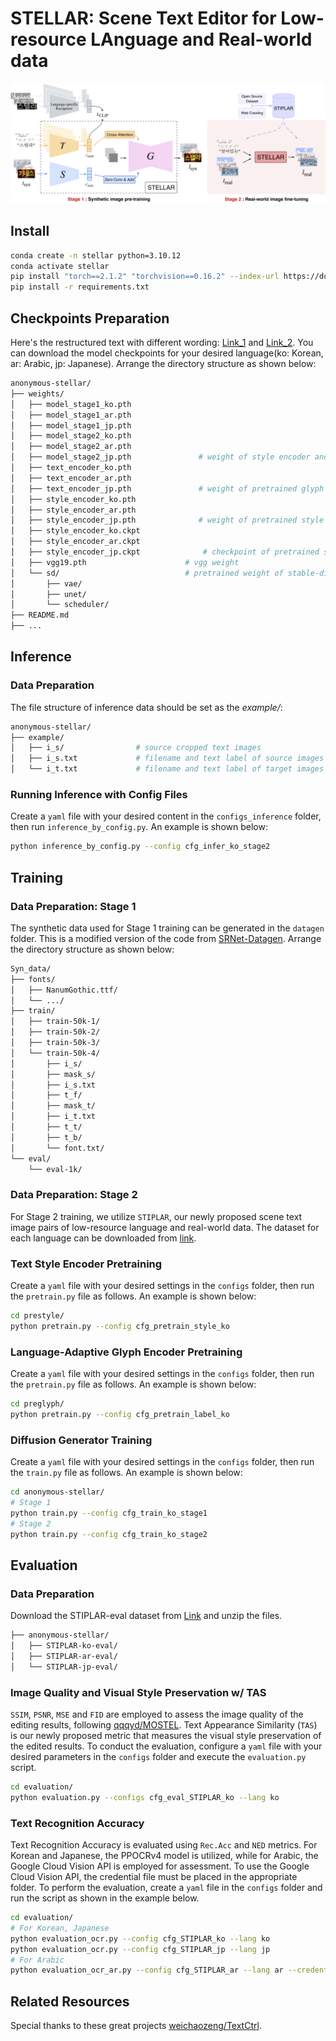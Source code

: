 # STELLAR: Scene Text Editor for Low-resource LAnguage and Real-world data

![Main_STELLAR](figs/main_stellar.png)

## Install
```bash
conda create -n stellar python=3.10.12
conda activate stellar
pip install "torch==2.1.2" "torchvision==0.16.2" --index-url https://download.pytorch.org/whl/cu121
pip install -r requirements.txt
```

## Checkpoints Preparation
Here's the restructured text with different wording: [Link_1](https://drive.google.com/drive/folders/1xjD5EdUonqyDLDtst-58qfQOX9nwloMA?usp=sharing) and [Link_2](https://huggingface.co/stable-diffusion-v1-5/stable-diffusion-v1-5). You can download the model checkpoints for your desired language(ko: Korean, ar: Arabic, jp: Japanese). Arrange the directory structure as shown below:
```bash
anonymous-stellar/
├── weights/
│   ├── model_stage1_ko.pth
│   ├── model_stage1_ar.pth
│   ├── model_stage1_jp.pth
│   ├── model_stage2_ko.pth
│   ├── model_stage2_ar.pth
│   ├── model_stage2_jp.pth               # weight of style encoder and unet 
│   ├── text_encoder_ko.pth
│   ├── text_encoder_ar.pth
│   ├── text_encoder_jp.pth               # weight of pretrained glyph encoder
│   ├── style_encoder_ko.pth
│   ├── style_encoder_ar.pth
│   ├── style_encoder_jp.pth              # weight of pretrained style encoder
│   ├── style_encoder_ko.ckpt
│   ├── style_encoder_ar.ckpt
│   ├── style_encoder_jp.ckpt              # checkpoint of pretrained style encoder, projection layer and heads (for evaluation with TAS)
│   ├── vgg19.pth                      # vgg weight
│   └── sd/                            # pretrained weight of stable-diffusion-v1-5
│       ├── vae/
│       ├── unet/
│       └── scheduler/ 
├── README.md
├── ...
```

## Inference
### Data Preparation
The file structure of inference data should be set as the *example/*:  
```bash
anonymous-stellar/
├── example/
│   ├── i_s/                # source cropped text images
│   ├── i_s.txt             # filename and text label of source images in i_s/
│   └── i_t.txt             # filename and text label of target images
```

### Running Inference with Config Files
Create a `yaml` file with your desired content in the `configs_inference` folder, then run `inference_by_config.py`. An example is shown below:
```bash
python inference_by_config.py --config cfg_infer_ko_stage2
```

## Training
### Data Preparation: Stage 1
The synthetic data used for Stage 1 training can be generated in the `datagen` folder. This is a modified version of the code from [SRNet-Datagen](https://github.com/youdao-ai/SRNet-Datagen). Arrange the directory structure as shown below:
```bash
Syn_data/
├── fonts/
│   ├── NanumGothic.ttf/              
│   └── .../  
├── train/
│   ├── train-50k-1/                    
│   ├── train-50k-2/            
│   ├── train-50k-3/              
│   └── train-50k-4/                     
│       ├── i_s/
│       ├── mask_s/
│       ├── i_s.txt
│       ├── t_f/
│       ├── mask_t/
│       ├── i_t.txt
│       ├── t_t/
│       ├── t_b/
│       └── font.txt/ 
└── eval/
    └── eval-1k/
```

### Data Preparation: Stage 2
For Stage 2 training, we utilize `STIPLAR`, our newly proposed scene text image pairs of low-resource language and real-world data. The dataset for each language can be downloaded from [link](https://drive.google.com/drive/folders/1nI7SjtXikB4pkPVw7HKTop8nJOKLR3ut?usp=sharing).

### Text Style Encoder Pretraining
Create a `yaml` file with your desired settings in the `configs` folder, then run the `pretrain.py` file as follows. An example is shown below:
```bash
cd prestyle/
python pretrain.py --config cfg_pretrain_style_ko
```

### Language-Adaptive Glyph Encoder Pretraining
Create a `yaml` file with your desired settings in the `configs` folder, then run the `pretrain.py` file as follows. An example is shown below:
```bash
cd preglyph/
python pretrain.py --config cfg_pretrain_label_ko
```

### Diffusion Generator Training
Create a `yaml` file with your desired settings in the `configs` folder, then run the `train.py` file as follows. An example is shown below:
```bash
cd anonymous-stellar/
# Stage 1
python train.py --config cfg_train_ko_stage1
# Stage 2
python train.py --config cfg_train_ko_stage2
```

## Evaluation
### Data Preparation
Download the STIPLAR-eval dataset from [Link](https://drive.google.com/drive/folders/1Nyum75Q3e9Qb_7bhLLQFvPSNRlcEkcF8?usp=sharing) and unzip the files.
```bash
├── anonymous-stellar/
│   ├── STIPLAR-ko-eval/
│   ├── STIPLAR-ar-eval/
│   └── STIPLAR-jp-eval/
```

### Image Quality and Visual Style Preservation w/ TAS
`SSIM`, `PSNR`, `MSE` and `FID` are employed to assess the image quality of the editing results, following [qqqyd/MOSTEL](https://github.com/qqqyd/MOSTEL). Text Appearance Similarity (`TAS`) is our newly proposed metric that measures the visual style preservation of the edited results. To conduct the evaluation, configure a `yaml` file with your desired parameters in the `configs` folder and execute the `evaluation.py` script.
```bash
cd evaluation/
python evaluation.py --configs cfg_eval_STIPLAR_ko --lang ko
```

### Text Recognition Accuracy
Text Recognition Accuracy is evaluated using `Rec.Acc` and `NED` metrics. For Korean and Japanese, the PPOCRv4 model is utilized, while for Arabic, the Google Cloud Vision API is employed for assessment. To use the Google Cloud Vision API, the credential file must be placed in the appropriate folder. To perform the evaluation, create a `yaml` file in the `configs` folder and run the script as shown in the example below.
```bash
cd evaluation/
# For Korean, Japanese
python evaluation_ocr.py --config cfg_STIPLAR_ko --lang ko
python evaluation_ocr.py --config cfg_STIPLAR_jp --lang jp
# For Arabic
python evaluation_ocr_ar.py --config cfg_STIPLAR_ar --lang ar --credentials /path/to/your/credentials.json
```

## Related Resources
Special thanks to these great projects [weichaozeng/TextCtrl](https://github.com/weichaozeng/TextCtrl).